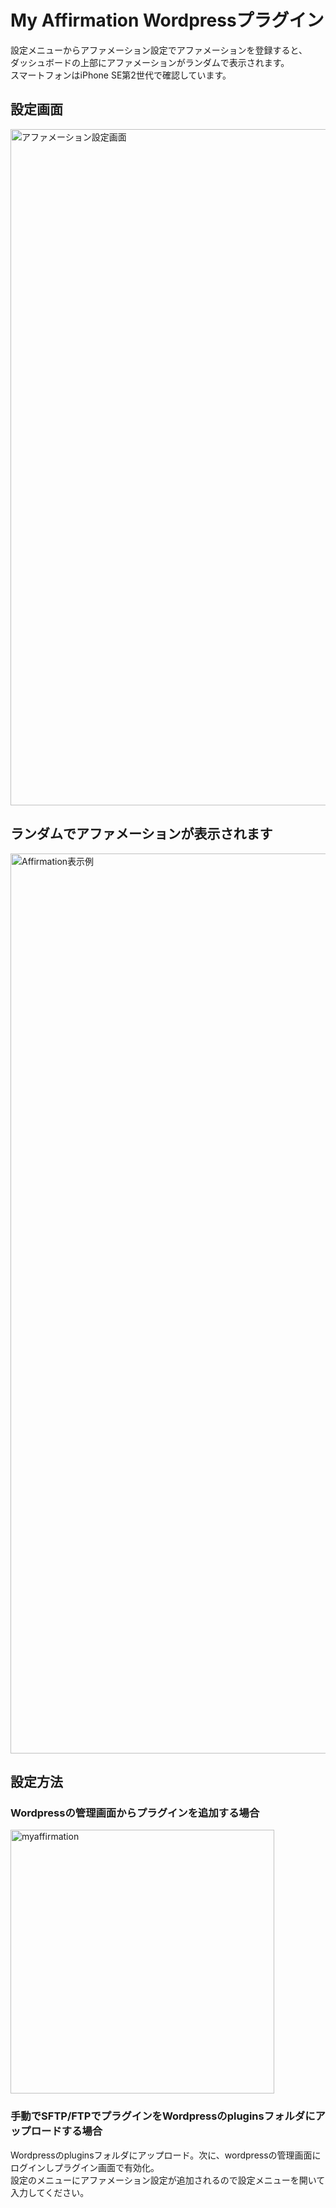 # My Affirmation Wordpressプラグイン
設定メニューからアファメーション設定でアファメーションを登録すると、  
ダッシュボードの上部にアファメーションがランダムで表示されます。  
スマートフォンはiPhone SE第2世代で確認しています。

## 設定画面
<img width="1082" alt="アファメーション設定画面" src="https://user-images.githubusercontent.com/4657310/167536730-7f0b6450-164e-4d88-9fa9-978d28fe33ca.png">


## ランダムでアファメーションが表示されます 
<img width="1440" alt="Affirmation表示例" src="https://user-images.githubusercontent.com/4657310/166432327-f80f9bf8-6c89-4dce-9b16-d676ad3efb5e.png">

## 設定方法
### Wordpressの管理画面からプラグインを追加する場合
<img width="422" alt="myaffirmation" src="https://user-images.githubusercontent.com/4657310/168188714-d8b01a32-224d-44b8-9084-78e84f5b7752.png">

### 手動でSFTP/FTPでプラグインをWordpressのpluginsフォルダにアップロードする場合
Wordpressのpluginsフォルダにアップロード。次に、wordpressの管理画面にログインしプラグイン画面で有効化。  
設定のメニューにアファメーション設定が追加されるので設定メニューを開いて入力してください。
